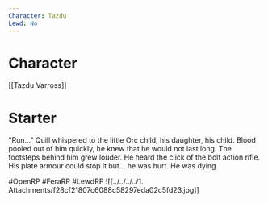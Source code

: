 ```yaml
---
Character: Tazdu
Lewd: No
---
```

# Character
[[Tazdu Varross]]

# Starter
"Run..." Quill whispered to the little Orc child, his daughter, his child. Blood pooled out of him quickly, he knew that he would not last long. The footsteps behind him grew louder. He heard the click of the bolt action rifle. His plate armour could stop it but... he was hurt. He was dying


#OpenRP #FeraRP #LewdRP 
![[../../../../1. Attachments/f28cf21807c6088c58297eda02c5fd23.jpg]]